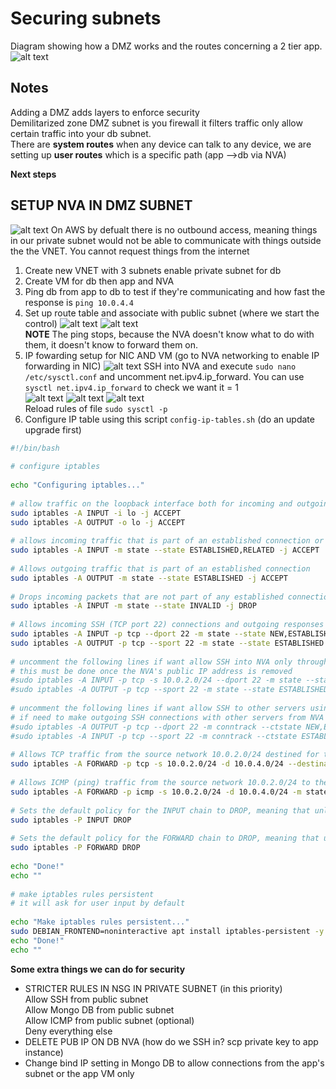 # Securing subnets
Diagram showing how a DMZ works and the routes concerning a 2 tier app.
![alt text](images/image.png)
## Notes
Adding a DMZ adds layers to enforce security<br>
Demilitarized zone DMZ subnet is you firewall it filters traffic only allow certain traffic into your db subnet.<br>
There are **system routes** when any device can talk to any device, we are setting up **user routes** which is a specific path (app -->db via NVA) <br>

**Next steps**
## SETUP NVA IN DMZ SUBNET 
![alt text](images/image1.png)
On AWS by defualt there is no outbound access, meaning things in our private subnet would not be able to communicate with things outside the the VNET. You cannot request things from the internet
1. Create new VNET with 3 subnets enable private subnet for db
2. Create VM for db then app and NVA 
3. Ping db from app to db to test if they're communicating and how fast the response is `ping 10.0.4.4`
4. Set up route table and associate with public subnet (where we start the control)
![alt text](images/image2.png)
![alt text](images/image3.png)<br>
**NOTE** The ping stops, because the NVA doesn't know what to do with them, it doesn't know to forward them on.
5. IP fowarding setup for NIC AND VM (go to NVA networking to enable IP forwarding in NIC)
![alt text](images/image4.png)
SSH into NVA and execute `sudo nano /etc/sysctl.conf` and uncomment net.ipv4.ip_forward. You can use `sysctl net.ipv4.ip_forward` to check we want it = 1<br>
![alt text](images/image6.png)
![alt text](images/image5.png)
![alt text](images/image7.png)<br>
Reload rules of file `sudo sysctl -p`
8. Configure IP table using this script `config-ip-tables.sh` (do an update upgrade first)
```bash
#!/bin/bash
 
# configure iptables
 
echo "Configuring iptables..."
 
# allow traffic on the loopback interface both for incoming and outgoing traffic
sudo iptables -A INPUT -i lo -j ACCEPT
sudo iptables -A OUTPUT -o lo -j ACCEPT
 
# allows incoming traffic that is part of an established connection or related to an established connection
sudo iptables -A INPUT -m state --state ESTABLISHED,RELATED -j ACCEPT
 
# Allows outgoing traffic that is part of an established connection
sudo iptables -A OUTPUT -m state --state ESTABLISHED -j ACCEPT
 
# Drops incoming packets that are not part of any established connection
sudo iptables -A INPUT -m state --state INVALID -j DROP
 
# Allows incoming SSH (TCP port 22) connections and outgoing responses to those connections.
sudo iptables -A INPUT -p tcp --dport 22 -m state --state NEW,ESTABLISHED -j ACCEPT
sudo iptables -A OUTPUT -p tcp --sport 22 -m state --state ESTABLISHED -j ACCEPT
 
# uncomment the following lines if want allow SSH into NVA only through the public subnet (app VM as a jumpbox)
# this must be done once the NVA's public IP address is removed
#sudo iptables -A INPUT -p tcp -s 10.0.2.0/24 --dport 22 -m state --state NEW,ESTABLISHED -j ACCEPT
#sudo iptables -A OUTPUT -p tcp --sport 22 -m state --state ESTABLISHED -j ACCEPT
 
# uncomment the following lines if want allow SSH to other servers using the NVA as a jumpbox
# if need to make outgoing SSH connections with other servers from NVA
#sudo iptables -A OUTPUT -p tcp --dport 22 -m conntrack --ctstate NEW,ESTABLISHED -j ACCEPT
#sudo iptables -A INPUT -p tcp --sport 22 -m conntrack --ctstate ESTABLISHED -j ACCEPT
 
# Allows TCP traffic from the source network 10.0.2.0/24 destined for the destination network 10.0.4.0/24 on port 27017 (presumably MongoDB) to pass through the firewall.
sudo iptables -A FORWARD -p tcp -s 10.0.2.0/24 -d 10.0.4.0/24 --destination-port 27017 -m tcp -j ACCEPT
 
# Allows ICMP (ping) traffic from the source network 10.0.2.0/24 to the destination network 10.0.4.0/24, both for new requests and for established connections (replies).
sudo iptables -A FORWARD -p icmp -s 10.0.2.0/24 -d 10.0.4.0/24 -m state --state NEW,ESTABLISHED -j ACCEPT
 
# Sets the default policy for the INPUT chain to DROP, meaning that unless explicitly allowed by rules above this command, all incoming traffic will be dropped.
sudo iptables -P INPUT DROP
 
# Sets the default policy for the FORWARD chain to DROP, meaning that unless explicitly allowed by rules above this command, all forwarded traffic will be dropped.
sudo iptables -P FORWARD DROP
 
echo "Done!"
echo ""
 
# make iptables rules persistent
# it will ask for user input by default
 
echo "Make iptables rules persistent..."
sudo DEBIAN_FRONTEND=noninteractive apt install iptables-persistent -y
echo "Done!"
echo ""
```






**Some extra things we can do for security**
- STRICTER RULES IN NSG IN PRIVATE SUBNET (in this priority)<br>
Allow SSH from public subnet <br>
Allow Mongo DB from public subnet <br>
Allow ICMP from public subnet (optional) <br>
Deny everything else <br>
- DELETE PUB IP ON DB NVA (how do we SSH in? scp private key to app instance)
- Change bind IP setting in Mongo DB to allow connections from the app's subnet or the app VM only 